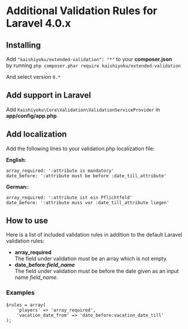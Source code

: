 # Additional Validation Rules for Laravel 4.0.x

## Installing
Add ```"kaishiyoku/extended-validation": "*"``` to your **composer.json**   
by running ```php composer.phar require kaishiyoku/extended-validation```

And select version ```0.*```

## Add support in Laravel
Add ```Kaishiyoku\Core\Validation\ValidationServiceProvider``` in **app/config/app.php**.

## Add localization
Add the following lines to your validation.php localization file:

**English**:
```
array_required: ':attribute is mandatory'
date_before: ':attribute must be before :date_till_attribute'
```
**German:**:
```
array_required: ':attribute ist ein Pflichtfeld'
date_before: ':attribute muss vor :date_till_attribute liegen'
```

## How to use
Here is a list of included validation rules in addition to the default Laravel validation rules:

- **array_required**  
  The field under validation must be an array which is not empty.
- **date_before:*field_name***  
  The field under validation must be before the date given as an input name *field_name*.

### Examples
```
$rules = array(
	'players' => 'array_required',
	'vacation_date_from' => 'date_before:vacation_date_till'
);
```
